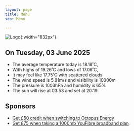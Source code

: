 ```yaml
---
layout: page
title: Menu
seo: Menu

---
```


![Logo](/images/logo.jpg){:width="832px"}

<!-- weather_marker starts -->
## On Tuesday, 03 June 2025

- The average temperature today is 18.18˚C,
- With highs of 19.26˚C and lows of 17.06˚C,
- It may feel like 17.75˚C with scattered clouds
- The wind speed is 5.81m/s and visibility is 10000m
- The pressure is 1003hPa and humidity is 65%
- The sun will rise at 03:53 and set at 20:19

<!-- weather_marker ends -->

## Sponsors

- [Get £50 credit when switching to Octopus Energy](https://bit.ly/3oD1nnS)
- [Get £75 when taking a 1000mb YouFibre broadband plan](https://aklam.io/91zWhU?)
